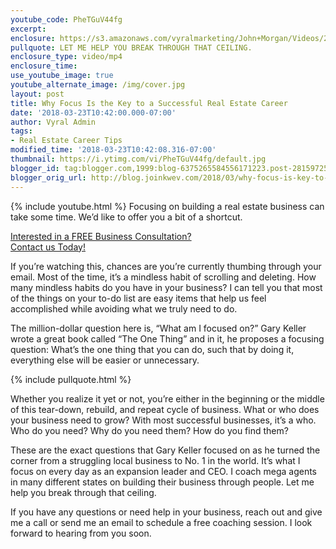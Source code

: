 ```yaml
---
youtube_code: PheTGuV44fg
excerpt:
enclosure: https://s3.amazonaws.com/vyralmarketing/John+Morgan/Videos/2018/March/East+Valley+Real+Estate+Careers-+Why+Focus+Is+the+Key+to+a+Successful+Real+Estate+Career.mp4
pullquote: LET ME HELP YOU BREAK THROUGH THAT CEILING.
enclosure_type: video/mp4
enclosure_time:
use_youtube_image: true
youtube_alternate_image: /img/cover.jpg
layout: post
title: Why Focus Is the Key to a Successful Real Estate Career
date: '2018-03-23T10:42:00.000-07:00'
author: Vyral Admin
tags:
- Real Estate Career Tips
modified_time: '2018-03-23T10:42:08.316-07:00'
thumbnail: https://i.ytimg.com/vi/PheTGuV44fg/default.jpg
blogger_id: tag:blogger.com,1999:blog-6375265584556171223.post-2815972515060366858
blogger_orig_url: http://blog.joinkwev.com/2018/03/why-focus-is-key-to-successful-real.html
---
```

{% include youtube.html %}
Focusing on building a real estate business can take some time. We’d like to offer you a bit of a shortcut.

<div class="post-cta">
<a href="http://www.joinkwev.com/apply" target="_blank">Interested in a FREE Business Consultation?<br>
Contact us Today!</a>
</div>

If you’re watching this, chances are you’re currently thumbing through your email. Most of the time, it’s a mindless habit of scrolling and deleting. How many mindless habits do you have in your business? I can tell you that most of the things on your to-do list are easy items that help us feel accomplished while avoiding what we truly need to do.

The million-dollar question here is, “What am I focused on?” Gary Keller wrote a great book called “The One Thing” and in it, he proposes a focusing question: What’s the one thing that you can do, such that by doing it, everything else will be easier or unnecessary.

{% include pullquote.html %}

Whether you realize it yet or not, you’re either in the beginning or the middle of this tear-down, rebuild, and repeat cycle of business. What or who does your business need to grow? With most successful businesses, it’s a who. Who do you need? Why do you need them? How do you find them?

These are the exact questions that Gary Keller focused on as he turned the corner from a struggling local business to No. 1 in the world. It’s what I focus on every day as an expansion leader and CEO. I coach mega agents in many different states on building their business through people. Let me help you break through that ceiling.

If you have any questions or need help in your business, reach out and give me a call or send me an email to schedule a free coaching session. I look forward to hearing from you soon.
